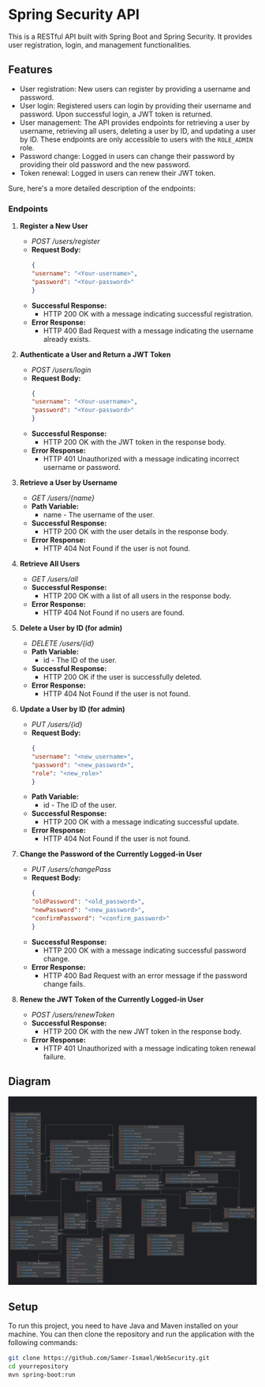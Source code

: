 # Spring Security API

This is a RESTful API built with Spring Boot and Spring Security. It provides user registration, login, and management functionalities.

## Features

- User registration: New users can register by providing a username and password.
- User login: Registered users can login by providing their username and password. Upon successful login, a JWT token is returned.
- User management: The API provides endpoints for retrieving a user by username, retrieving all users, deleting a user by ID, and updating a user by ID. These endpoints are only accessible to users with the `ROLE_ADMIN` role.
- Password change: Logged in users can change their password by providing their old password and the new password.
- Token renewal: Logged in users can renew their JWT token.

Sure, here's a more detailed description of the endpoints:


### Endpoints

1. **Register a New User**
   - *POST /users/register*
   - **Request Body:**
     ```json
     { 
     "username": "<Your-username>", 
     "password": "<Your-password>" 
     }
     ```
   - **Successful Response:**
      - HTTP 200 OK with a message indicating successful registration.
   - **Error Response:**
      - HTTP 400 Bad Request with a message indicating the username already exists.

2. **Authenticate a User and Return a JWT Token**
   - *POST /users/login*
   - **Request Body:**
     ```json
     { 
     "username": "<Your-username>", 
     "password": "<Your-password>" 
     }
     ```
   - **Successful Response:**
      - HTTP 200 OK with the JWT token in the response body.
   - **Error Response:**
      - HTTP 401 Unauthorized with a message indicating incorrect username or password.

3. **Retrieve a User by Username**
   - *GET /users/{name}*
   - **Path Variable:**
      - name - The username of the user.
   - **Successful Response:**
      - HTTP 200 OK with the user details in the response body.
   - **Error Response:**
      - HTTP 404 Not Found if the user is not found.

4. **Retrieve All Users**
   - *GET /users/all*
   - **Successful Response:**
      - HTTP 200 OK with a list of all users in the response body.
   - **Error Response:**
      - HTTP 404 Not Found if no users are found.

5. **Delete a User by ID (for admin)**
   - *DELETE /users/{id}*
   - **Path Variable:**
      - id - The ID of the user.
   - **Successful Response:**
      - HTTP 200 OK if the user is successfully deleted.
   - **Error Response:**
      - HTTP 404 Not Found if the user is not found.

6. **Update a User by ID (for admin)**
   - *PUT /users/{id}*
   - **Request Body:**
     ```json
     { 
     "username": "<new_username>", 
     "password": "<new_password>",
     "role": "<new_role>" 
     }
     ```
   - **Path Variable:**
      - id - The ID of the user.
   - **Successful Response:**
      - HTTP 200 OK with a message indicating successful update.
   - **Error Response:**
      - HTTP 404 Not Found if the user is not found.

7. **Change the Password of the Currently Logged-in User**
   - *PUT /users/changePass*
   - **Request Body:**
     ```json
     { 
     "oldPassword": "<old_password>", 
     "newPassword": "<new_password>", 
     "confirmPassword": "<confirm_password>" 
     }
     ```
   - **Successful Response:**
      - HTTP 200 OK with a message indicating successful password change.
   - **Error Response:**
      - HTTP 400 Bad Request with an error message if the password change fails.

8. **Renew the JWT Token of the Currently Logged-in User**
   - *POST /users/renewToken*
   - **Successful Response:**
      - HTTP 200 OK with the new JWT token in the response body.
   - **Error Response:**
      - HTTP 401 Unauthorized with a message indicating token renewal failure.



## Diagram

![Diagram](Diagram%2FSamer.png)


## Setup

To run this project, you need to have Java and Maven installed on your machine. You can then clone the repository and run the application with the following commands:



```bash
git clone https://github.com/Samer-Ismael/WebSecurity.git
cd yourrepository
mvn spring-boot:run
